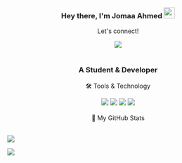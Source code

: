 ### <div align="center">Hey there, I'm  Jomaa Ahmed <img src="https://media.giphy.com/media/hvRJCLFzcasrR4ia7z/giphy.gif" height="25px" width="25px">
</div

<div align="center">


<div align="center">
<p align="center">Let's connect!</p>

<a href="https://www.linkedin.com/in/hussein-maghrabi/">
    <img src="https://img.shields.io/badge/linkedin-%230077B5.svg?&style=for-the-badge&logo=linkedin&logoColor=white" />
</a>

</div>

<br>


### <div align="center">A Student & Developer</div>

<div align="center">
<p align="center">🛠 Tools & Technology</p>

<img src="https://img.shields.io/badge/flutter-336699?style=for-the-badge&logo=flutter&logoColor=white" />
<img src="https://img.shields.io/badge/dart-539bf5?style=for-the-badge&logo=dart&logoColor=white" />
<img src="https://img.shields.io/badge/firebase-ffca28?style=for-the-badge&logo=firebase&logoColor=black" />
<img src="https://img.shields.io/badge/Git-F05032?style=for-the-badge&logo=git&logoColor=white" />

</div>

<br>

<summary align="center">📝 My GitHub Stats</summary>
<br>

![](https://github-readme-stats.vercel.app/api?username=gomaa652&theme=gotham)


![](https://github-readme-stats.vercel.app/api/top-langs?username=gomaa652&show_icons=true&locale=en&layout=compact)
